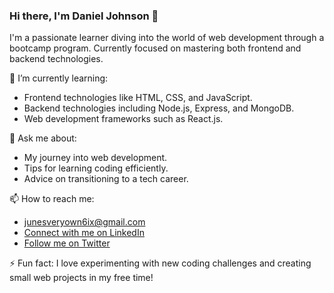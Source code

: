 ### Hi there, I'm Daniel Johnson 👋

I'm a passionate learner diving into the world of web development through a bootcamp program. 
Currently focused on mastering both frontend and backend technologies.

🌱 I’m currently learning:
- Frontend technologies like HTML, CSS, and JavaScript.
- Backend technologies including Node.js, Express, and MongoDB.
- Web development frameworks such as React.js.

💬 Ask me about:
- My journey into web development.
- Tips for learning coding efficiently.
- Advice on transitioning to a tech career.

📫 How to reach me:
- [junesveryown6ix@gmail.com](mailto:junesveryown6ix@gmail.com)
- [Connect with me on LinkedIn](https://www.linkedin.com/in/xylemic)
- [Follow me on Twitter](https://twitter.com/daniel__thanks)

⚡ Fun fact: I love experimenting with new coding challenges and creating small web projects in my free time!
